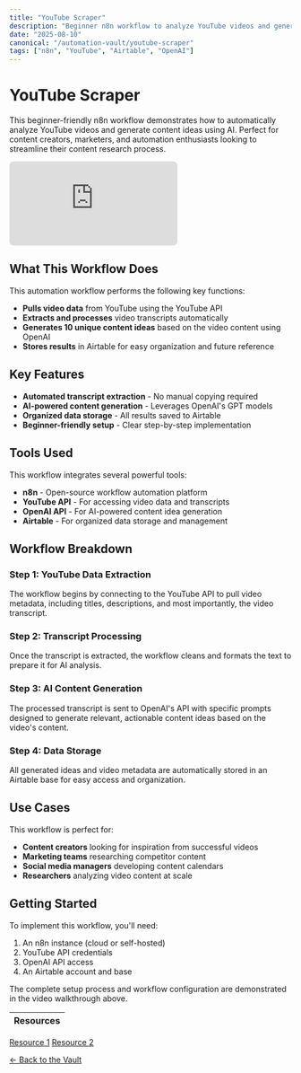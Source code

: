 ```yaml
---
title: "YouTube Scraper"
description: "Beginner n8n workflow to analyze YouTube videos and generate content ideas using AI."
date: "2025-08-10"
canonical: "/automation-vault/youtube-scraper"
tags: ["n8n", "YouTube", "Airtable", "OpenAI"]
---
```


# YouTube Scraper

This beginner-friendly n8n workflow demonstrates how to automatically analyze YouTube videos and generate content ideas using AI. Perfect for content creators, marketers, and automation enthusiasts looking to streamline their content research process.

<iframe src="https://www.youtube.com/embed/YKyQnPxzOO4" title="YouTube Scraper Workflow Walkthrough" loading="lazy" allowfullscreen style="border: none; border-radius: 8px;"></iframe>

## What This Workflow Does

This automation workflow performs the following key functions:

- **Pulls video data** from YouTube using the YouTube API
- **Extracts and processes** video transcripts automatically
- **Generates 10 unique content ideas** based on the video content using OpenAI
- **Stores results** in Airtable for easy organization and future reference

## Key Features

- **Automated transcript extraction** - No manual copying required
- **AI-powered content generation** - Leverages OpenAI's GPT models
- **Organized data storage** - All results saved to Airtable
- **Beginner-friendly setup** - Clear step-by-step implementation

## Tools Used

This workflow integrates several powerful tools:

- **n8n** - Open-source workflow automation platform
- **YouTube API** - For accessing video data and transcripts
- **OpenAI API** - For AI-powered content idea generation
- **Airtable** - For organized data storage and management

## Workflow Breakdown

### Step 1: YouTube Data Extraction
The workflow begins by connecting to the YouTube API to pull video metadata, including titles, descriptions, and most importantly, the video transcript.

### Step 2: Transcript Processing
Once the transcript is extracted, the workflow cleans and formats the text to prepare it for AI analysis.

### Step 3: AI Content Generation
The processed transcript is sent to OpenAI's API with specific prompts designed to generate relevant, actionable content ideas based on the video's content.

### Step 4: Data Storage
All generated ideas and video metadata are automatically stored in an Airtable base for easy access and organization.

## Use Cases

This workflow is perfect for:

- **Content creators** looking for inspiration from successful videos
- **Marketing teams** researching competitor content
- **Social media managers** developing content calendars
- **Researchers** analyzing video content at scale

## Getting Started

To implement this workflow, you'll need:

1. An n8n instance (cloud or self-hosted)
2. YouTube API credentials
3. OpenAI API access
4. An Airtable account and base

The complete setup process and workflow configuration are demonstrated in the video walkthrough above.

|Resources|
|-|
[Resource 1](https://mikeeanthony.com/link1)
[Resource 2](https://mikeeanthony.com/link2)

[&#8592; Back to the Vault](/automation-vault)
